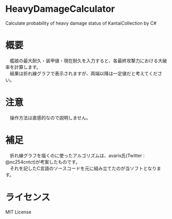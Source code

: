 # HeavyDamageCalculator
Calculate probability of heavy damage status of KantaiCollection by C#

# 概要
　艦娘の最大耐久・装甲値・現在耐久を入力すると、各最終攻撃力における大破率を計算します。  
　結果は折れ線グラフで表示されますが、両端以降は一定値だと考えてください。

# 注意
　操作方法は直感的なので説明しません。

# 補足
　折れ線グラフを描くのに使ったアルゴリズムは、avaris氏(Twitter : @nc254cntct)が考案したものです。  
　それを記したC言語のソースコードを元に組み立てたのが当ソフトとなります。

# ライセンス
MIT License
